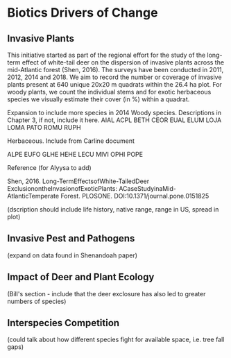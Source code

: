 # Biotics Drivers of Change

## Invasive Plants

This initiative started as part of the regional effort for the study of the long-term effect of white-tail deer on the dispersion of invasive plants across the mid-Atlantic forest (Shen, 2016). 
The surveys have been conducted in 2011, 2012, 2014 and 2018. We aim to record the number or coverage of invasive plants present at 640 unique 20x20 m quadrats within the 26.4 ha plot. For woody plants, we count the individual stems and for exotic herbaceous species we visually estimate their cover (in %) within a quadrat. 

Expansion to include more species in 2014
Woody species. Descriptions in Chapter 3, if not, include it here.
AIAL
ACPL
BETH
CEOR
EUAL
ELUM
LOJA
LOMA
PATO
ROMU
RUPH

Herbaceous. Include from Carline document

ALPE
EUFO
GLHE
HEHE
LECU
MIVI
OPHI
POPE


Reference (for Alyysa to add)

Shen, 2016. Long-TermEffectsofWhite-TailedDeer ExclusionontheInvasionofExoticPlants: ACaseStudyinaMid-AtlanticTemperate Forest. PLOSONE. DOI:10.1371/journal.pone.0151825



(dscription should include life history, native range, range in US, spread in plot)

## Invasive Pest and Pathogens
(expand on data found in Shenandoah paper)

## Impact of Deer and Plant Ecology
(Bill's section - include that the deer exclosure has also led to greater numbers of species)

## Interspecies Competition
(could talk about how different species fight for available space, i.e. tree fall gaps)
